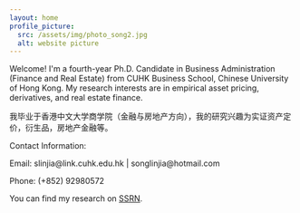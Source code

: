 ```yaml
---
layout: home
profile_picture:
  src: /assets/img/photo_song2.jpg
  alt: website picture
---
```


<p>
  Welcome! I'm a fourth-year Ph.D. Candidate in Business Administration (Finance and Real Estate) from CUHK Business School, Chinese University of Hong Kong. My research interests are in empirical asset pricing, derivatives, and real estate finance.
</p>

<p>
  我毕业于香港中文大学商学院（金融与房地产方向），我的研究兴趣为实证资产定价，衍生品，房地产金融等。
</p>

<p>
Contact Information:
</p>

<p>
Email: slinjia@link.cuhk.edu.hk |  songlinjia@hotmail.com
</p>

<p>
Phone: (+852) 92980572
</p>

<p>
  You can find my research on <a href="https://papers.ssrn.com/sol3/cf_dev/AbsByAuth.cfm?per_id=3160827">SSRN</a>.
</p>



